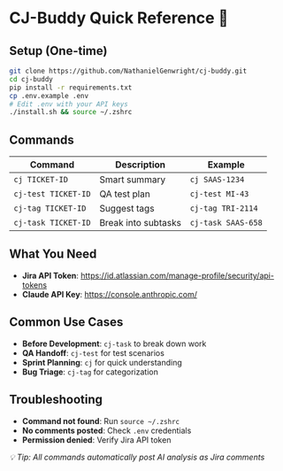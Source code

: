 # CJ-Buddy Quick Reference 🚀

## Setup (One-time)
```bash
git clone https://github.com/NathanielGenwright/cj-buddy.git
cd cj-buddy
pip install -r requirements.txt
cp .env.example .env
# Edit .env with your API keys
./install.sh && source ~/.zshrc
```

## Commands
| Command | Description | Example |
|---------|-------------|---------|
| `cj TICKET-ID` | Smart summary | `cj SAAS-1234` |
| `cj-test TICKET-ID` | QA test plan | `cj-test MI-43` |
| `cj-tag TICKET-ID` | Suggest tags | `cj-tag TRI-2114` |
| `cj-task TICKET-ID` | Break into subtasks | `cj-task SAAS-658` |

## What You Need
- **Jira API Token**: https://id.atlassian.com/manage-profile/security/api-tokens
- **Claude API Key**: https://console.anthropic.com/

## Common Use Cases
- **Before Development**: `cj-task` to break down work
- **QA Handoff**: `cj-test` for test scenarios  
- **Sprint Planning**: `cj` for quick understanding
- **Bug Triage**: `cj-tag` for categorization

## Troubleshooting
- **Command not found**: Run `source ~/.zshrc`
- **No comments posted**: Check `.env` credentials
- **Permission denied**: Verify Jira API token

*💡 Tip: All commands automatically post AI analysis as Jira comments*